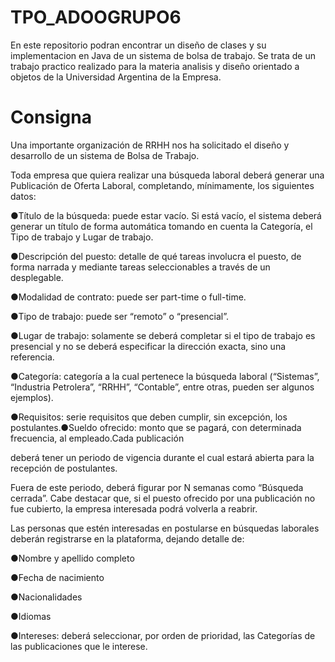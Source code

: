 # TPO_ADOOGRUPO6
En este repositorio podran encontrar un diseño de clases y su implementacion en Java de un sistema de bolsa de trabajo. 
Se trata de un trabajo practico realizado para la materia analisis y diseño orientado a objetos de la Universidad Argentina de la Empresa.
# Consigna
Una  importante  organización  de  RRHH  nos  ha  solicitado  el  diseño  y desarrollo de un sistema de Bolsa de Trabajo.

Toda empresa que quiera realizar una búsqueda laboral deberá generar una Publicación de Oferta Laboral, completando, mínimamente, los siguientes datos:

●Título de la búsqueda: puede estar vacío. Si está vacío, el sistema deberá generar un título de forma automática tomando en cuenta la Categoría, el Tipo de trabajo y Lugar de trabajo. 

●Descripción del puesto: detalle de qué tareas involucra el puesto, de forma narrada y mediante tareas seleccionables a través de un desplegable.

●Modalidad de contrato: puede ser part-time o full-time.

●Tipo de trabajo: puede ser “remoto” o “presencial”. 

●Lugar de trabajo: solamente se deberá completar si el tipo de trabajo es presencial y no se deberá especificar la dirección exacta, sino una referencia.

●Categoría:  categoría  a  la  cual  pertenece  la  búsqueda  laboral  (“Sistemas”,  “Industria  Petrolera”, “RRHH”, “Contable”, entre otras, pueden ser algunos ejemplos).

●Requisitos: serie requisitos que deben cumplir, sin excepción, los postulantes.●Sueldo ofrecido: monto que se pagará, con determinada frecuencia, al empleado.Cada publicación 

deberá tener un periodo de vigencia durante el cual estará abierta para la recepción de postulantes.

Fuera de este periodo, deberá figurar por N semanas como “Búsqueda cerrada”. Cabe destacar que, si el puesto ofrecido por una publicación no fue cubierto, la empresa interesada podrá volverla a reabrir.

Las  personas  que  estén  interesadas  en  postularse  en  búsquedas  laborales  deberán  registrarse  en  la plataforma, dejando detalle de:

●Nombre y apellido completo

●Fecha de nacimiento

●Nacionalidades

●Idiomas

●Intereses:  deberá  seleccionar,  por  orden  de  prioridad,  las  Categorías  de  las  publicaciones  que  le interese.

